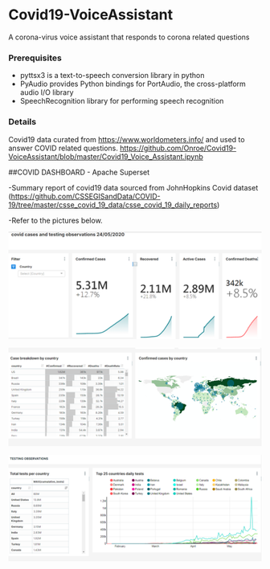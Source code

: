 # Covid19-VoiceAssistant

A corona-virus voice assistant that responds to corona related questions

###  Prerequisites
- pyttsx3 is a text-to-speech conversion library in python
- PyAudio provides Python bindings for PortAudio, the cross-platform audio I/O library
- SpeechRecognition library for performing speech recognition

### Details 
Covid19 data curated from https://www.worldometers.info/ and used to answer COVID related questions.
https://github.com/Onroe/Covid19-VoiceAssistant/blob/master/Covid19_Voice_Assistant.ipynb




##COVID DASHBOARD - Apache Superset

-Summary report of covid19 data sourced from JohnHopkins Covid dataset
(https://github.com/CSSEGISandData/COVID-19/tree/master/csse_covid_19_data/csse_covid_19_daily_reports)

-Refer to the pictures below.

![Screenshot](one.PNG)

![Screenshot](two.PNG)

![Screenshot](three.PNG)

